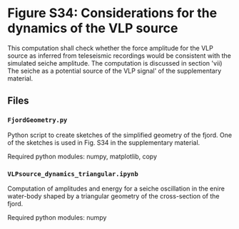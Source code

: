 # Figure S34: Considerations for the dynamics of the VLP source

This computation shall check whether the force amplitude for the VLP source as
inferred from teleseismic recordings would be consistent with the simulated
seiche amplitude. The computation is discussed in section 'vii) The seiche as
a potential source of the VLP signal' of the supplementary material.

## Files

### `FjordGeometry.py`

Python script to create sketches of the simplified geometry of the fjord.
One of the sketches is used in Fig. S34 in the supplementary material.

Required python modules: numpy, matplotlib, copy

### `VLPsource_dynamics_triangular.ipynb`

Computation of amplitudes and energy for a seiche oscillation in the enire
water-body shaped by a triangular geometry of the cross-section of the fjord.

Required python modules: numpy
